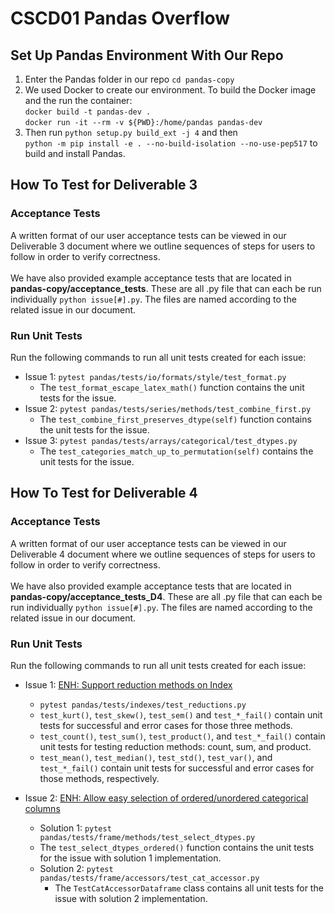 # CSCD01 Pandas Overflow

## Set Up Pandas Environment With Our Repo

1. Enter the Pandas folder in our repo `cd pandas-copy`
2. We used Docker to create our environment. To build the Docker image and the run the container: <br>`docker build -t pandas-dev .` <br>`docker run -it --rm -v ${PWD}:/home/pandas pandas-dev` <br>
3. Then run `python setup.py build_ext -j 4` and then <br>`python -m pip install -e . --no-build-isolation --no-use-pep517` to build and install Pandas.

## How To Test for Deliverable 3

### Acceptance Tests

A written format of our user acceptance tests can be viewed in our Deliverable 3 document where we outline sequences of steps for users to follow in order to verify correctness.  
<br>
We have also provided example acceptance tests that are located in **pandas-copy/acceptance_tests**. These are all .py file that can each be run individually `python issue[#].py`. The files are named according to the related issue in our document.

### Run Unit Tests

Run the following commands to run all unit tests created for each issue: <br>

- Issue 1: `pytest pandas/tests/io/formats/style/test_format.py`
  - The `test_format_escape_latex_math()` function contains the unit tests for the issue.
- Issue 2: `pytest pandas/tests/series/methods/test_combine_first.py`
  - The `test_combine_first_preserves_dtype(self)` function contains the unit tests for the issue.
- Issue 3: `pytest pandas/tests/arrays/categorical/test_dtypes.py`
  - The `test_categories_match_up_to_permutation(self)` contains the unit tests for the issue.

## How To Test for Deliverable 4

### Acceptance Tests
A written format of our user acceptance tests can be viewed in our Deliverable 4 document where we outline sequences of steps for users to follow in order to verify correctness.  
<br>
We have also provided example acceptance tests that are located in **pandas-copy/acceptance_tests_D4**. These are all .py file that can each be run individually `python issue[#].py`. The files are named according to the related issue in our document.

### Run Unit Tests

Run the following commands to run all unit tests created for each issue: <br>

- Issue 1: [ENH: Support reduction methods on Index](https://github.com/pandas-dev/pandas/issues/50021)
  - `pytest pandas/tests/indexes/test_reductions.py`
  - `test_kurt()`, `test_skew()`, `test_sem()` and `test_*_fail()` contain unit tests for successful and error cases for those three methods.
  - `test_count()`, `test_sum()`, `test_product()`, and `test_*_fail()` contain unit tests for testing reduction methods: count, sum, and product.
  - `test_mean()`, `test_median()`, `test_std()`, `test_var()`, and `test_*_fail()` contain unit tests for successful and error cases for those methods, respectively.

- Issue 2: [ENH: Allow easy selection of ordered/unordered categorical columns](https://github.com/pandas-dev/pandas/issues/46941)
  - Solution 1: `pytest pandas/tests/frame/methods/test_select_dtypes.py`
  - The `test_select_dtypes_ordered()` function contains the unit tests for the issue with solution 1 implementation.
  - Solution 2: `pytest pandas/tests/frame/accessors/test_cat_accessor.py`
    - The `TestCatAccessorDataframe` class contains all unit tests for the issue with solution 2 implementation.
